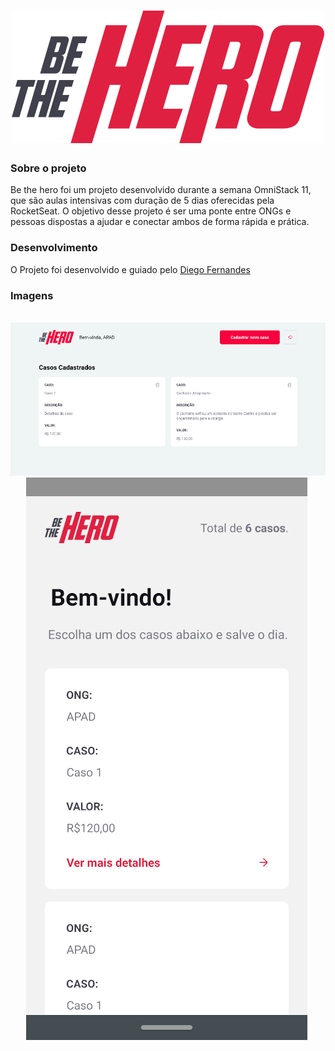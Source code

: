 <h1 align="center">
    <img alt="" title="" src="gitimg/logo.svg">
</h1>

### Sobre o projeto
Be the hero foi um projeto desenvolvido durante a semana OmniStack 11, que são aulas intensivas com duração de 5 dias oferecidas pela RocketSeat. O objetivo desse projeto é ser uma ponte entre ONGs e pessoas dispostas a ajudar e conectar ambos de forma rápida e prática.

### Desenvolvimento
O Projeto foi desenvolvido e guiado pelo [Diego Fernandes](https://github.com/diego3g)

### Imagens
<p align="center">
    <img alt="" title="" src="gotimg/print.png">
    <img alt="" title="" src="gitimg/print2.png">
    <img alt="" title="" src="gitimg/print3.png">
    <img alt="" title="" src="gotimg/print4.png">
</p>


